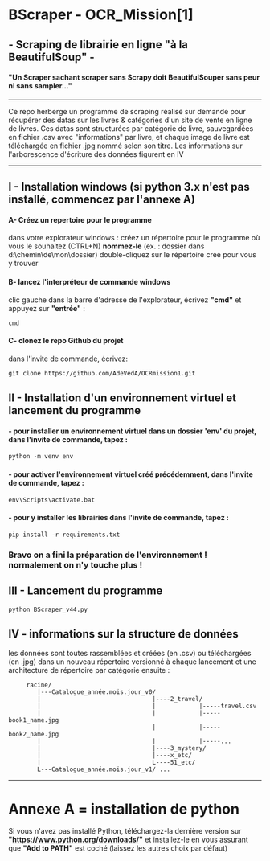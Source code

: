# BScraper - OCR_Mission[1]
## - Scraping de librairie en ligne "à la BeautifulSoup" -

#### "Un Scraper sachant scraper sans Scrapy doit BeautifulSouper sans peur ni sans sampler..."
------------------------------------------
Ce repo herberge un programme de scraping réalisé sur demande pour récupérer des datas sur les livres & catégories d'un site de vente en ligne de livres.
Ces datas sont structurées par catégorie de livre, sauvegardées en fichier .csv avec "informations" par livre,
et chaque image de livre est téléchargée en fichier .jpg nommé selon son titre.
Les informations sur l'arborescence d'écriture des données figurent en IV

------------------------------------------

## I - Installation windows (si python 3.x n'est pas installé, commencez par l'annexe A)

  #### A- Créez un repertoire pour le programme
dans votre explorateur windows :
créez un répertoire pour le programme où vous le souhaitez (CTRL+N) **nommez-le** 
(ex. : dossier dans d:\chemin\de\mon\dossier)
double-cliquez sur le répertoire créé pour vous y trouver

  #### B- lancez l'interpréteur de commande windows
clic gauche dans la barre d'adresse de l'explorateur, écrivez **"cmd"** et appuyez sur **"entrée"** :

	cmd
	
  #### C- clonez le repo Github du projet
dans l'invite de commande, écrivez:

	git clone https://github.com/AdeVedA/OCRmission1.git
 
## II - Installation d'un environnement virtuel et lancement du programme

  #### - pour installer un environnement virtuel dans un dossier 'env' du projet, dans l'invite de commande, tapez :
	
	python -m venv env
 
  #### - pour activer l'environnement virtuel créé précédemment, dans l'invite de commande, tapez :
	
	env\Scripts\activate.bat
 
  #### - pour y installer les librairies dans l'invite de commande, tapez :
	
	pip install -r requirements.txt

  ### Bravo on a fini la préparation de l'environnement ! normalement on n'y touche plus !
	
## III - Lancement du programme

	python BScraper_v44.py

## IV - informations sur la structure de données

   les données sont toutes rassemblées et créées (en .csv) ou téléchargées (en .jpg) 
dans un nouveau répertoire versionné à chaque lancement et une architecture de répertoire par catégorie ensuite :

         racine/
      	    |---Catalogue_année.mois.jour_v0/
      	    |                               |----2_travel/
      	    |                               |            |-----travel.csv
      	    |                               |            |-----book1_name.jpg
      	    |                               |            |-----book2_name.jpg
      	    |                               |            |-----...
      	    |                               |----3_mystery/
      	    |                               |----x_etc/
      	    |                               L----51_etc/
      	    L---Catalogue_année.mois.jour_v1/ ...
------------------------------------------
# Annexe A = installation de python

Si vous n'avez pas installé Python, téléchargez-la dernière version sur **"https://www.python.org/downloads/"** et installez-le en vous assurant que **"Add to PATH"** est coché (laissez les autres choix par défaut)
	
